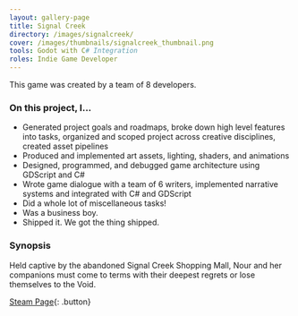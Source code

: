 ```yaml
---
layout: gallery-page
title: Signal Creek
directory: /images/signalcreek/
cover: /images/thumbnails/signalcreek_thumbnail.png
tools: Godot with C# Integration
roles: Indie Game Developer
---
```

This game was created by a team of 8 developers.

### On this project, I...
- Generated project goals and roadmaps, broke down high level features into tasks, organized and scoped project across creative disciplines, created asset pipelines
- Produced and implemented art assets, lighting, shaders, and animations
- Designed, programmed, and debugged game architecture using GDScript and C#
- Wrote game dialogue with a team of 6 writers, implemented narrative systems and integrated with C# and GDScript
- Did a whole lot of miscellaneous tasks!
- Was a business boy.
- Shipped it. We got the thing shipped.

### Synopsis
Held captive by the abandoned Signal Creek Shopping Mall, Nour and her companions must come to terms with their deepest regrets or lose themselves to the Void.

[Steam Page](https://steam.snacktimegamestudio.com){: .button}
